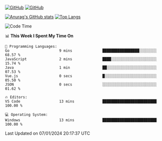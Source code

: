 [![GitHub](https://img.shields.io/github/followers/sharpxk?style=social)](https://github.com/sharpxk) [![GitHub](https://img.shields.io/github/stars/sharpxk?style=social)](https://github.com/sharpxk)

[![Anurag's GitHub stats](https://github-readme-stats-git-masterrstaa-rickstaa.vercel.app/api?username=sharpxk&hide=contribs,prs,issues&show_icons=true&theme=tokyonight)](https://github.com/anuraghazra/github-readme-stats)
[![Top Langs](https://github-readme-stats-git-masterrstaa-rickstaa.vercel.app/api/top-langs/?username=sharpxk&layout=compact&theme=tokyonight)](https://github.com/anuraghazra/github-readme-stats)

<!--START_SECTION:waka-->
![Code Time](http://img.shields.io/badge/Code%20Time-403%20hrs%2017%20mins-blue)

📊 **This Week I Spent My Time On** 

```text
💬 Programming Languages: 
Go                       9 mins              █████████████████░░░░░░░░   68.57 % 
JavaScript               2 mins              ████░░░░░░░░░░░░░░░░░░░░░   15.74 % 
Java                     1 min               ██░░░░░░░░░░░░░░░░░░░░░░░   07.53 % 
Vue.js                   0 secs              █░░░░░░░░░░░░░░░░░░░░░░░░   05.50 % 
JSON                     0 secs              ░░░░░░░░░░░░░░░░░░░░░░░░░   01.62 % 

🔥 Editors: 
VS Code                  13 mins             █████████████████████████   100.00 % 

💻 Operating System: 
Windows                  13 mins             █████████████████████████   100.00 % 
```


 Last Updated on 07/01/2024 20:17:37 UTC
<!--END_SECTION:waka-->
